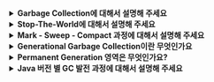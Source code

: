 <details>
  <summary><strong>Garbage Collection에 대해서 설명해 주세요</strong></summary>
  
<br>

  Garbage Collection은 프로그램이 동적으로 할당했던 메모리 영역 중 필요없는 부분을 자동으로 해제하는 기능으로 메모리 누수 방지 및 개발자의 실수, 부담을 줄이기 위해 사용됩니다.  
  하지만, 메모리 해제 타이밍을 알기 어려워 메모리 제어가 어렵고 개발자의 실수로 여전히 메모리 누수 발생 가능성이 있으며 성능 저하 가능성이 있습니다.  
  GC를 제공하는 언어에는 Java, Python, JavaScript 등이 있고 GC를 제공하지 않는 언어에는 C, C++ 등이 있습니다.  

  <br>

  * 개발자의 실수로 메모리 누수가 발생하는 경우 : 사용하지 않는 두 객체가 서로를 참조하는 경우
  * 성능이 낮아지는 이유 : GC 동작 중 Stop-The-World(다른 모든 동작이 정지)가 발생하기 때문
</details>

<details>
  <summary><strong>Stop-The-World에 대해서 설명해 주세요</strong></summary>
  
<br>

GC 실행 중 애플리케이션의 모든 스레드가 멈추는 현상으로 GC 성능 최적화의 주요 과제입니다

  <br>

  * 성능 최적화 예시 : G1 GC에서는 메모리를 작은 영역으로 분리, 스레드가 실행되는 동안 GC 작업을 병행
</details>

<details>
  <summary><strong>Mark - Sweep - Compact 과정에 대해서 설명해 주세요</strong></summary>
  
<br>

GC는 루트 집합을 기준으로 객체의 도달 가능성을 판단하고(Mark) 도달 불가능한 객체를 메모리에서 제거한 후(Sweep) 메모리 단편화 예방을 위해 메모리 공간을 압축(Compact)합니다.

  <br>

  * 루트 집합 : 지역 변수, 정적 변수, JVM 레지스터, JNI 참조 등
</details>

<details>
  <summary><strong>Generational Garbage Collection이란 무엇인가요</strong></summary>
  
<br>

객체의 생명 주기를 기준으로 Yong Generation과 Old Generation으로 나누어 GC를 효율적으로 수행하는 방식입니다.  
Young Generation에는 새로 생성된 객체가 처음 저장되는 Eden 영역과 Yong Generation에서 살아남은 객체가 이동하는 Survivor(S0, S1)영역이 존재합니다.  
여러 GC 과정(보통 15회) 중 Young Generation 영역에서 살아남은 객체는 Old Generation 영역으로 이동합니다.  
Yonug Generation에서 수행되는 GC는 Minor GC로 Eden 영역이 가득 차면 발생하는데 Eden 영역은 작기에 자주 발생하고 빠르게 처리됩니다.  
Old Generation에서 수행되는 GC는 Major GC로 Old Generation 영역이 가득 차면 발생하는데 Old Generation 영역은 크기에 가끔 발생하고 느리게 처리됩니다.  

  <br>

* Full GC : Heap 전체 영역에서 수행되는 GC로 Old Generation이 가득 차거나 System.gc() 요청 시 발생하는데 가장 느리게 처리됨으로 줄이는 것이 좋다
</details>

<details>
  <summary><strong>Permanent Generation 영역은 무엇인가요?</strong></summary>
  
<br>

Permanent Generation(Heap 영역) Java 7까지 클래스 메타데이터, 런타임 상수 풀이 저장되는 영역이었지만 고정 크기로 OutOfMemory Error 위험이 높았습니다.  
Java 8부터는 동적으로 확장 가능한 네이티브 메모리를 사용하는 Metaspace영역(Method 영역)에 클래스 메타데이터, 런타임 상수 풀을 저장하도록 바뀌었습니다.
</details>

<details>
  <summary><strong>Java 버전 별 GC 발전 과정에 대해서 설명해 주세요</strong></summary>
  
<br>

**Java 11까지는 필수 답변**

Java 8까지는 병렬로 GC 작업을 수행하는 Parallel GC가 기본으로 사용되었습니다.  
Java 9에서는 Stop-the-World 시간을 줄이고 메모리 회수 효율 극대화를 위해 Region 방식을 사용하는 G1 GC를 기본 GC로 사용했습니다.  
Java 11에서는 Stop-the-World를 밀리초 단위로 줄이고 초대형 Heap에서 사용하기 위해 동적으로 크기가 변하는 Region, 색상 태그, 참조 리맵핑을 사용하는 ZGC가 등장했고, 메모리 관리가 필요 없는 환경에 사용할 Epsilon GC가 등장했습니다.  
Java 15에서는 ZGC보다 일반적인 중간 크기의 Heap, 다양한 JVM에 사용하기 위한 고정 크기 Region을 사용하는 Shenandoah GC가 등장했습니다.  
Java 17에서는 빅데이터, 머신러닝과 같은 애플리케이션 지원을 위해 ZGC 메모리 크기 제한을 최대 16TB로 완화했고 Java 21에서는 ZGC 성능 개선을 위해 Generation 개념을 도입했습니다.  


  <br>
  
### Java 버전별 GC 참고

**Java 7 및 이전**

-   **GC 알고리즘**
    -   **Serial GC** : 단일 스레드 기반 GC, 성능이 안좋아 CPU 코어가 1개인 경우만 사용
    -   **Parallel GC** : GC 작업을 병렬로 수행해 성능 향상
    -   **CMS GC** : 애플리케이션 쓰레드와 GC 쓰레드가 동시에 실행, GC 과정이 복잡하고 메모리 파편화 문제 존재
    -   **G1(Garbage-First) GC** : Region 기반으로 메모리 역할(Eden, Survivor, Old)을 동적으로 부여하며 관리
        -   Heap을 고정 크기의 Region으로 나누어 관리, 메모리 공간이 더 작아짐
        -   공간이 작아졌으므로 Stop-the-World 시간을 줄일 수 있음
        -   Region 크기의 50%를 초과하는 큰 객체가 저장되는 Humongous 영역 등장
        -   가비지가 가장 많은 Region부터 우선 정리, 메모리 회수 효율 극대화
        -   메모리 압축을 동시에 진행하여 메모리 단편화를 줄임
        -   목표 지연 시간 설정이 가능 해 Stop-the-World 시간울 예측할 수 있음
-   **특징**
    -   Young Generation과 Old Generation의 일반적인 GC 구조 도입
    -   클래스 메타데이터와 런타임 상수 풀이 Permanent Genration(PermGen)에 저장
    -   메모리 단편화 문제를 해결하기 위해 Region 기반 G1 GC가 Java 7에서 등장
-   **발전 방향**
    -   메모리 누수 방지 및 프로그래머의 메모리 관리 부담을 줄이기 위해 GC 사용
    -   단일 스레드에서 성능 향상을 위해 병렬 스레드로 발전

**Java 8**

-   **GC 알고리즘**  
    -   **Parallel GC** : 기본 GC로 사용
-   **특징**
    -   PermGen을 제거하고 클래스 메타데이터와 런타임 상수 풀을 네이티브 메모리를 사용하는 Metaspace에 저장
-   **발전 방향**
    -   고정 크기로 OutOfMemoryError 위험이 높은 PermGen 대신에 동적으로 확장 가능한 Metaspace 사용

**Java 9**

-   **GC 알고리즘**  
    -   **G1 GC** : 기본 GC로 사용
-   **발전 방향**
    -   예측 가능하고 짧은 Stop-The-Wordl 시간, 대규모 데이터 처리 최적화, 메모리 단편화 감소를 이유로 G1 GC를 기본 GC로 채택

**Java 11**

-   **GC 알고리즘**  
    -   **ZGC**: 초저지연 GC
        -   Stop-the-World 시간을 밀리초 단위(10ms 이하)로 유지(초기 마킹, 최종 업데이트 단계에서만 발생)
        -   대부분의 GC 작업(객체 참조 마킹, 이동, 압축)을 애플리케이션 스레드와 동시에 수행
        -   Zpage(동적으로 크기가 변하는 Region)으로 메모리 관리
        -   객체 참조에 색상 태그를 사용하여 객체 상태 관리
            -   White : 마킹 되지 않은 객체
            -   Gray : 탐색 중인 객체
            -   Black : 마킹 완료된 객체
        -   참조 리맵핑 : 객체가 이동 중일 때도 애플리케이션이 올바르게 객체 참조 할 수 있도록 동적으로 업데이트(병행으로 수행)
        -   색상 태그와 참조 리맵핑을 위해 추가 메모리를 사용하고 동시성 GC 작업을 위해 CPU 사용량이 증가
    -   **Epsilon GC** : 메모리 회수를 하지 않는 GC
-   **발전 방향**
    -   금융, 게임 등 짧은 응답 시간이 필요한 시스템, 초대형 Heap을 위해 초저지연 ZGC 등장
    -   메모리 관리가 필요 없는 특정 테스트 환경에서 사용 가능한 Epsilon GC 등장

**Java 15**

-   **GC 알고리즘**  
    -   **Shenandoah GC** : 초저지연 GC
        -   Stop-the-World 시간을 밀리초 단위(10ms 이하)로 유지
        -   동시 압축(객체를 직접 업데이트)을 통해 메모리 단편화 문제 해결(애플리케이션 스레드와 병행)
        -   Heap을 고정 크기의 Region으로 나누어 관리, 가비지가 많은 Region부터 제거
-   **발전 방향**
    -   중간 크기의 Heap(일반적으로 초대형 Heap 불필요)에서 사용할 ZGC보다 단순한 GC가 필요하여 Shenandoah GC 등장
    -   Oracle JVM에서만 사용 가능한 ZGC와 달리 다양한 JVM(Open JDK)에서 사용할 GC가 필요하여 Shenandoah GC 등장

**Java 17**

-   **GC 알고리즘**
    -   **ZGC**
        -   최대 Heap크기 16TB 지원
-   **발전 방향**
    -   빅데이터, 머신러닝과 같은 애플리케이션 지원을 위해 메모리 크기 제한 완화

**Java** **21**

-   **GC 알고리즘**
    -   **Generational ZGC**  
        -   세대별 메모리 관리( Young Generation, Old Generation) 도입
-   **발전 방향**
    -   ZGC 성능을 더욱 개선하기 위해  Generational GC 가설(짧은 생명 주기의 객체가 대부분)을 활용
</details>
